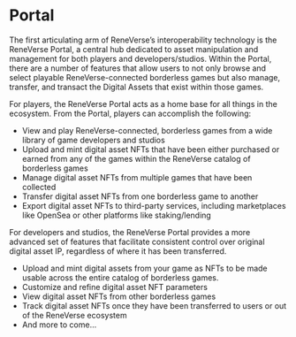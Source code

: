 # Portal

The first articulating arm of ReneVerse’s interoperability technology is the ReneVerse Portal, a central hub dedicated to asset manipulation and management for both players and developers/studios. Within the Portal, there are a number of features that allow users to not only browse and select playable ReneVerse-connected borderless games but also manage, transfer, and transact the Digital Assets that exist within those games.

For players, the ReneVerse Portal acts as a home base for all things in the ecosystem. From the Portal, players can accomplish the following:

* View and play ReneVerse-connected, borderless games from a wide library of game developers and studios
* Upload and mint digital asset NFTs that have been either purchased or earned from any of the games within the ReneVerse catalog of borderless games
* Manage digital asset NFTs from multiple games that have been collected
* Transfer digital asset NFTs from one borderless game to another
* Export digital asset NFTs to third-party services, including marketplaces like OpenSea or other platforms like staking/lending&#x20;

For developers and studios, the ReneVerse Portal provides a more advanced set of features that facilitate consistent control over original digital asset IP, regardless of where it has been transferred.

* Upload and mint digital assets from your game as NFTs to be made usable across the entire catalog of borderless games.
* Customize and refine digital asset NFT parameters
* View digital asset NFTs from other borderless games
* Track digital asset NFTs once they have been transferred to users or out of the ReneVerse ecosystem
* And more to come…
